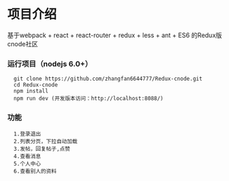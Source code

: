 # 项目介绍
基于webpack + react + react-router + redux + less + ant + ES6 的Redux版cnode社区

### 运行项目（nodejs 6.0+）
```
  git clone https://github.com/zhangfan6644777/Redux-cnode.git
  cd Redux-cnode
  npm install 
  npm run dev (开发版本访问：http://localhost:8088/)
```

### 功能
```
  1.登录退出
  2.列表分页，下拉自动加载
  3.发帖，回复帖子,点赞
  4.查看消息
  5.个人中心
  6.查看别人的资料
```

